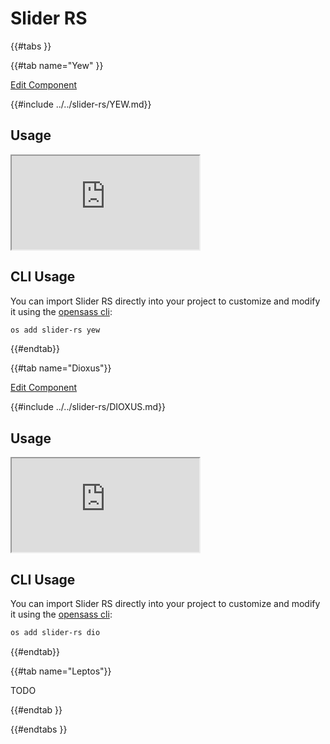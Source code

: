 # Slider RS

{{#tabs }}

{{#tab name="Yew" }}

<a 
  href="https://github.com/opensass/slider-rs"
  class="mdbook-button"
  target="_blank"
  rel="noopener noreferrer"
  title="Edit this component on GitHub"
  role="button"
  aria-label="Edit Component on GitHub">Edit Component
</a>

{{#include ../../slider-rs/YEW.md}}

## Usage

<iframe
  src="https://slider-rs.netlify.app"
  title="Slider RS Yew Examples"
  loading="lazy"
  allowfullscreen
  aria-label="Live Yew example using Slider RS"
>
</iframe>

## CLI Usage

You can import Slider RS directly into your project to customize and modify it using the [opensass cli](https://github.com/opensass/cli):

```sh
os add slider-rs yew
```

{{#endtab}}

{{#tab name="Dioxus"}}

<a 
  href="https://github.com/opensass/slider-rs"
  class="mdbook-button"
  target="_blank"
  rel="noopener noreferrer"
  title="Edit this component on GitHub"
  role="button"
  aria-label="Edit Component on GitHub">Edit Component
</a>

{{#include ../../slider-rs/DIOXUS.md}}

## Usage

<iframe
  src="https://slider-dio.netlify.app"
  title="Slider RS Dioxus Examples"
  loading="lazy"
  allowfullscreen
  aria-label="Live Dioxus example using Slider RS"
>
</iframe>

## CLI Usage

You can import Slider RS directly into your project to customize and modify it using the [opensass cli](https://github.com/opensass/cli):

```sh
os add slider-rs dio
```

{{#endtab}}

{{#tab name="Leptos"}}

TODO

{{#endtab }}

{{#endtabs }}
